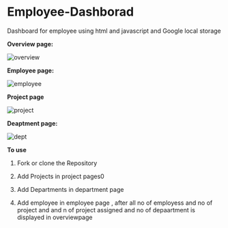 # Employee-Dashborad

Dashboard for employee using html and javascript and Google local storage

**Overview page:**

![overview](https://user-images.githubusercontent.com/59551894/90503624-5f9c8700-e16d-11ea-94a6-408dcc0dc0b8.png)

**Employee page:**

![employee](https://user-images.githubusercontent.com/59551894/90503722-88bd1780-e16d-11ea-9a40-2272091a9c27.png)

**Project page**

![project](https://user-images.githubusercontent.com/59551894/90503977-f2d5bc80-e16d-11ea-930c-faa62ea9a3b6.png)

**Deaptment page:**

![dept](https://user-images.githubusercontent.com/59551894/90503520-2e23bb80-e16d-11ea-87fb-9e78316eb197.png)


**To use**
1.  Fork or clone the Repository

2.  Add Projects in project pages0

3.  Add Departments in department page 
 
4.  Add employee in employee page ,
    after all no of employess and no of project and and n of project assigned and no of depaartment is displayed in overviewpage


